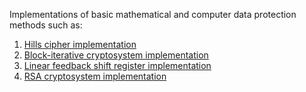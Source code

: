 Implementations of basic mathematical and computer data protection methods such as:
  1. [Hills cipher implementation](Lab1/)
  2. [Block-iterative cryptosystem implementation](Lab2/)
  3. [Linear feedback shift register implementation](Lab3/)
  4. [RSA cryptosystem implementation](Lab4/)
